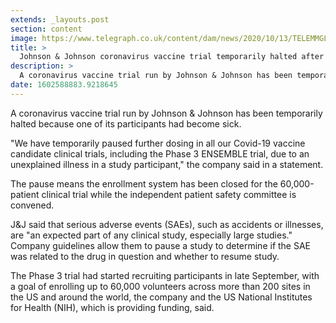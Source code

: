 ```yaml
--- 
extends: _layouts.post 
section: content 
image: https://www.telegraph.co.uk/content/dam/news/2020/10/13/TELEMMGLPICT000241798215_trans_NvBQzQNjv4Bqek9vKm18v_rkIPH9w2GMNoGXySPv9M1Jbe0Fc3Bi1Fk.jpeg?impolicy=logo-overlay 
title: > 
  Johnson & Johnson coronavirus vaccine trial temporarily halted after participant becomes sick 
description: > 
  A coronavirus vaccine trial run by Johnson & Johnson has been temporarily halted because one of its participants had become sick."We have temporarily paused further dosing in all our Covid-19 vaccine candidate clinical trials, including the Phase 3 ENSEMBLE trial, due to an unexplained illness in a study participant," the company said in a statement.The pause means the enrollment system has been closed for the 60,000-patient clinical trial while the independent patient safety committee is convened.J&J said that serious adverse events (SAEs), such as accidents or illnesses, are "an expected part of any clinical study, especially large studies."Company guidelines allow them to pause a study to determine if the SAE was related to the drug in question and whether to resume study. 
date: 1602588883.9218645 
--- 
```

A coronavirus vaccine trial run by Johnson & Johnson has been temporarily halted because one of its participants had become sick.

"We have temporarily paused further dosing in all our Covid-19 vaccine candidate clinical trials, including the Phase 3 ENSEMBLE trial, due to an unexplained illness in a study participant," the company said in a statement.

The pause means the enrollment system has been closed for the 60,000-patient clinical trial while the independent patient safety committee is convened.

J&J said that serious adverse events (SAEs), such as accidents or illnesses, are "an expected part of any clinical study, especially large studies." Company guidelines allow them to pause a study to determine if the SAE was related to the drug in question and whether to resume study.

The Phase 3 trial had started recruiting participants in late September, with a goal of enrolling up to 60,000 volunteers across more than 200 sites in the US and around the world, the company and the US National Institutes for Health (NIH), which is providing funding, said.